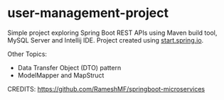 # user-management-project
Simple project exploring Spring Boot REST APIs using Maven build tool, MySQL Server and Intellij IDE. 
Project created using [start.spring.io](https://start.spring.io/).

Other Topics:
* Data Transfer Object (DTO) pattern
* ModelMapper and MapStruct

CREDITS: https://github.com/RameshMF/springboot-microservices

